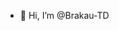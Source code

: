 - 👋 Hi, I’m @Brakau-TD


<!---
Brakau-TD/Brakau-TD is a ✨ special ✨ repository because its `README.md` (this file) appears on your GitHub profile.
You can click the Preview link to take a look at your changes.
--->
